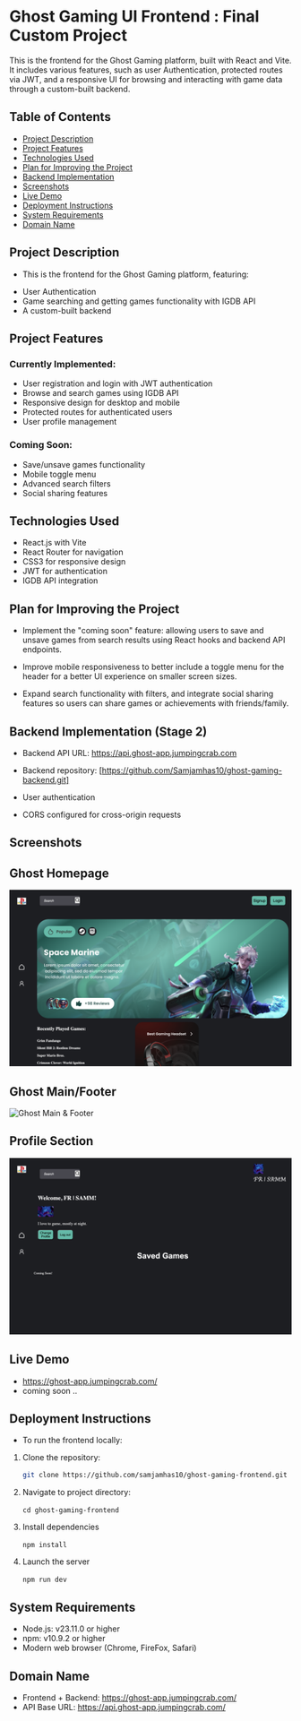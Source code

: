 # Ghost Gaming UI Frontend : Final Custom Project

This is the frontend for the Ghost Gaming platform, built with React and Vite. It includes various features, such as user Authentication, protected routes via JWT, and a responsive UI for browsing and interacting with game data through a custom-built backend.

## Table of Contents

- [Project Description](#project-description)
- [Project Features](#project-features)
- [Technologies Used](#technologies-used)
- [Plan for Improving the Project](#plan-for-improving-the-project)
- [Backend Implementation](#backend-implementation)
- [Screenshots](#screenshots)
- [Live Demo](#live-demo)
- [Deployment Instructions](#deployment-instructions)
- [System Requirements](#system-requirements)
- [Domain Name](#domain-name)

## Project Description

- This is the frontend for the Ghost Gaming platform, featuring:

* User Authentication
* Game searching and getting games functionality with IGDB API
* A custom-built backend

## Project Features

### Currently Implemented:

- User registration and login with JWT authentication
- Browse and search games using IGDB API
- Responsive design for desktop and mobile
- Protected routes for authenticated users
- User profile management

### Coming Soon:

- Save/unsave games functionality
- Mobile toggle menu
- Advanced search filters
- Social sharing features

## Technologies Used

- React.js with Vite
- React Router for navigation
- CSS3 for responsive design
- JWT for authentication
- IGDB API integration

## Plan for Improving the Project

- Implement the "coming soon" feature: allowing users to save and unsave games from search results using React hooks and backend API endpoints.

- Improve mobile responsiveness to better include a toggle menu for the header for a better UI experience on smaller screen sizes.

- Expand search functionality with filters, and integrate social sharing features so users can share games or achievements with friends/family.

## Backend Implementation (Stage 2)

- Backend API URL: https://api.ghost-app.jumpingcrab.com
- Backend repository: [https://github.com/Samjamhas10/ghost-gaming-backend.git]

- User authentication
- CORS configured for cross-origin requests

## Screenshots

## Ghost Homepage

![Ghost Homepage](ghost-homepage.png)

## Ghost Main/Footer

![Ghost Main & Footer](ghost-main:footer.png)

## Profile Section

![Profile Section](profile-section.png)

## Live Demo

- https://ghost-app.jumpingcrab.com/
- coming soon ..

## Deployment Instructions

- To run the frontend locally:

1. Clone the repository:

   ```bash
   git clone https://github.com/samjamhas10/ghost-gaming-frontend.git
   ```

2. Navigate to project directory:

   `cd ghost-gaming-frontend`

3. Install dependencies

   `npm install`

4. Launch the server

   `npm run dev`

## System Requirements

- Node.js: v23.11.0 or higher
- npm: v10.9.2 or higher
- Modern web browser (Chrome, FireFox, Safari)

## Domain Name

- Frontend + Backend: https://ghost-app.jumpingcrab.com/
- API Base URL: https://api.ghost-app.jumpingcrab.com/
